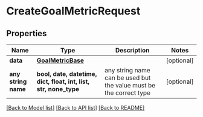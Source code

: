 # CreateGoalMetricRequest


## Properties
Name | Type | Description | Notes
------------ | ------------- | ------------- | -------------
**data** | [**GoalMetricBase**](GoalMetricBase.md) |  | [optional] 
**any string name** | **bool, date, datetime, dict, float, int, list, str, none_type** | any string name can be used but the value must be the correct type | [optional]

[[Back to Model list]](../README.md#documentation-for-models) [[Back to API list]](../README.md#documentation-for-api-endpoints) [[Back to README]](../README.md)



